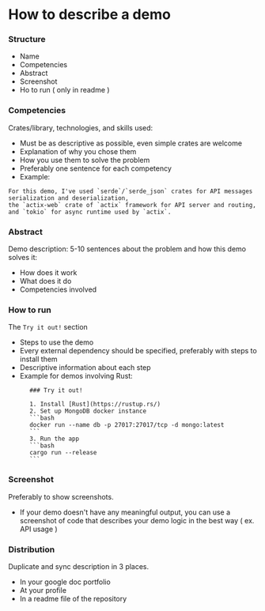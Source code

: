 # How to describe a demo

### Structure

- Name
- Сompetencies
- Abstract
- Screenshot
- Ho to run ( only in readme )

### Competencies

Crates/library, technologies, and skills used:

- Must be as descriptive as possible, even simple crates are welcome
- Explanation of why you chose them
- How you use them to solve the problem
- Preferably one sentence for each competency
- Example:
```
For this demo, I've used `serde`/`serde_json` crates for API messages serialization and deserialization,
the `actix-web` crate of `actix` framework for API server and routing,
and `tokio` for async runtime used by `actix`. 
```

### Abstract

Demo description: 5-10 sentences about the problem and how this demo solves it:

- How does it work 
- What does it do 
- Competencies involved

### How to run

The `Try it out!` section

- Steps to use the demo
- Every external dependency should be specified, preferably with steps to install them
- Descriptive information about each step
- Example for demos involving Rust:
```
      ### Try it out!

      1. Install [Rust](https://rustup.rs/)
      2. Set up MongoDB docker instance
      ```bash
      docker run --name db -p 27017:27017/tcp -d mongo:latest
      ```
      3. Run the app
      ```bash
      cargo run --release
      ```
```
  
### Screenshot 
 
Preferably to show screenshots.
 
- If your demo doesn't have any meaningful output, you can use a screenshot of code that describes your demo logic in the best way ( ex. API usage )

### Distribution

Duplicate and sync description in 3 places.

- In your google doc portfolio
- At your profile
- In a readme file of the repository
